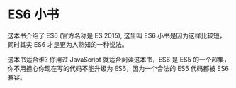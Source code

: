 # ES6 小书

这本书介绍了 ES6 (官方名称是 ES 2015), 这里叫 ES6 小书是因为这样比较短，同时其实 ES6 才是更为人熟知的一种说法。

这本书适合谁? 你用过 JavaScript 就适合阅读这本书，ES6 是 ES5 的一个超集，你不用担心你现在写的代码不能升级为 ES6，因为一个合法的 ES5 代码都被 ES6 兼容。